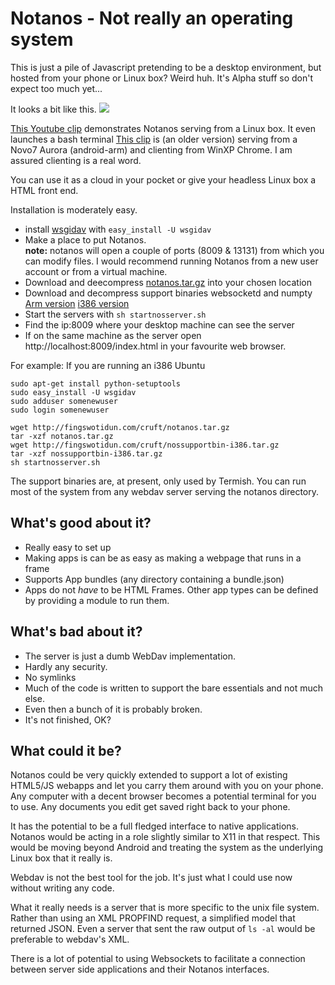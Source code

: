 Notanos - Not really an operating system
========================================

This is just a pile of Javascript pretending to be a desktop environment, but hosted from your phone or Linux box?  Weird huh.
It's Alpha stuff so don't expect too much yet...

It looks a bit like this. 
![](https://raw.github.com/Lerc/notanos/master/screenshot.png)

[This Youtube clip](http://www.youtube.com/watch?v=6ADmVk0i0JI) demonstrates Notanos serving from a Linux box. It even launches a bash terminal
[This clip](http://www.youtube.com/watch?v=8028AwxF8_g) is (an older version) serving from a Novo7 Aurora (android-arm) and clienting from WinXP Chrome.  I am assured clienting is a real word.

You can use it as a cloud in your pocket or give your headless Linux box a HTML front end.

Installation is moderately easy.  

 * install [wsgidav](http://code.google.com/p/wsgidav/) with `easy_install -U wsgidav`
 * Make a place to put Notanos.  
   **note:** notanos will open a couple of ports (8009 & 13131) from which you can modify files.
   I would recommend running Notanos from a new user account or from a virtual machine.
 * Download and deecompress [notanos.tar.gz](http://fingswotidun.com/cruft/notanos.tar.gz) into your chosen location
 * Download and decompress support binaries websocketd and numpty
  [Arm version](http://fingswotidun.com/cruft/nossupportbin-arm.tar.gz) 
  [i386 version](http://fingswotidun.com/cruft/nossupportbin-i386.tar.gz)
 * Start the servers with `sh startnosserver.sh` 
 * Find the ip:8009 where your desktop machine can see the server
 * If on the same machine as the server open http://localhost:8009/index.html in your favourite web browser.
 
For example: If you are running an i386 Ubuntu

    sudo apt-get install python-setuptools
    sudo easy_install -U wsgidav
    sudo adduser somenewuser
    sudo login somenewuser
    
    wget http://fingswotidun.com/cruft/notanos.tar.gz
    tar -xzf notanos.tar.gz 
    wget http://fingswotidun.com/cruft/nossupportbin-i386.tar.gz
    tar -xzf nossupportbin-i386.tar.gz
    sh startnosserver.sh

The support binaries are, at present, only used by Termish.  You can run most of the system from any webdav server serving the notanos directory.


What's good about it?
---------------------
 * Really easy to set up
 * Making apps is can be as easy as making a webpage that runs in a frame
 * Supports App bundles (any directory containing a bundle.json)
 * Apps do not _have_ to be HTML Frames.  Other app types can be defined by providing a module to run them.
 
 
What's bad about it?
--------------------
 * The server is just a dumb WebDav implementation.
 * Hardly any security.
 * No symlinks
 * Much of the code is written to support the bare essentials and not much else.
 * Even then a bunch of it is probably broken.
 * It's not finished, OK?
 
What could it be?
-----------------

Notanos could be very quickly extended to support a lot of existing HTML5/JS webapps and let you carry them around with you on your phone.   Any computer with a decent browser becomes a potential terminal for you to use.  Any documents you edit get saved right back to your phone.

It has the potential to be a full fledged interface to native applications.  Notanos would be acting in a role slightly similar to X11 in that respect.  This would be moving beyond Android and treating the system as the underlying Linux box that it really is.

Webdav is not the best tool for the job.  It's just what I could use now without writing any code.

What it really needs is a server that is more specific to the unix file system.  Rather than using an XML PROPFIND request, a simplified model that returned JSON.  Even a server that sent the raw output of `ls -al` would be preferable to webdav's XML.

There is a lot of potential to using Websockets to facilitate a connection between server side applications and their Notanos interfaces.

